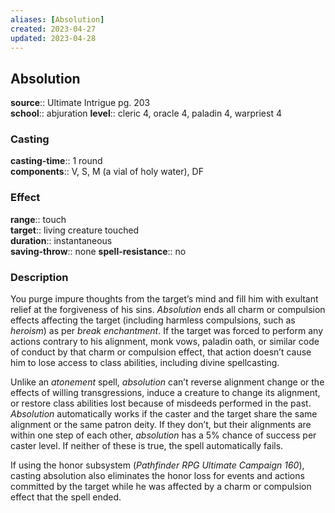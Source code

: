 ```yaml
---
aliases: [Absolution]
created: 2023-04-27
updated: 2023-04-28
---
```


## Absolution

**source**:: Ultimate Intrigue pg. 203  
**school**:: abjuration
**level**:: cleric 4, oracle 4, paladin 4, warpriest 4

### Casting

**casting-time**:: 1 round  
**components**:: V, S, M (a vial of holy water), DF

### Effect

**range**:: touch  
**target**:: living creature touched  
**duration**:: instantaneous  
**saving-throw**:: none
**spell-resistance**:: no

### Description

You purge impure thoughts from the target’s mind and fill him with exultant relief at the forgiveness of his sins. *Absolution* ends all charm or compulsion effects affecting the target (including harmless compulsions, such as *heroism*) as per *break enchantment*. If the target was forced to perform any actions contrary to his alignment, monk vows, paladin oath, or similar code of conduct by that charm or compulsion effect, that action doesn’t cause him to lose access to class abilities, including divine spellcasting.  
  
Unlike an *atonement* spell, *absolution* can’t reverse alignment change or the effects of willing transgressions, induce a creature to change its alignment, or restore class abilities lost because of misdeeds performed in the past. *Absolution* automatically works if the caster and the target share the same alignment or the same patron deity. If they don’t, but their alignments are within one step of each other, *absolution* has a 5% chance of success per caster level. If neither of these is true, the spell automatically fails.  
  
If using the honor subsystem (*Pathfinder RPG Ultimate Campaign 160*), casting absolution also eliminates the honor loss for events and actions committed by the target while he was affected by a charm or compulsion effect that the spell ended.
